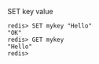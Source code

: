 


SET key value

    redis> SET mykey "Hello"
    "OK"
    redis> GET mykey
    "Hello"
    redis> 
